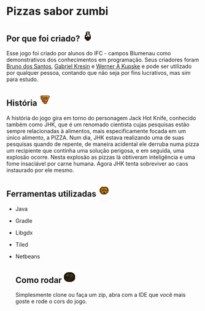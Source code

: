 # Pizzas sabor zumbi

## Por que foi criado? ![jogador](https://github.com/BrunoDosSantos17/Pizzas-Sabor-Zumbi/blob/master/core/assets/PersonagemAtirando.png)

  Esse jogo foi criado por alunos do IFC - campos Blumenau como demonstrativos dos conhecimentos em programação. Seus criadores foram [Bruno dos Santos](github.com/BrunoDosSantos17), [Gabriel Kresin](github.com/Kresin) e [Werner A Kupske](https://github.com/WernerKupske47) e pode ser utilizado por qualquer pessoa, contando que não seja por fins lucrativos, mas sim para estudo.
  
  ## História ![Pizza Norma](https://github.com/BrunoDosSantos17/Pizzas-Sabor-Zumbi/blob/master/core/assets/Pizza-Normal.png) 

  A história do jogo gira em torno do personagem Jack Hot Knife, conhecido também como JHK, que é um renomado cientista cujas pesquisas estão sempre relacionadas à alimentos, mais especificamente focada em um único alimento, a PIZZA. Num dia, JHK estava realizando uma de suas pesquisas quando de repente, de maneira acidental ele derruba numa pizza um recipiente que continha uma solução perigosa, e em seguida, uma explosão ocorre. Nesta explosão as pizzas lá obtiveram inteligência e uma fome insaciável por carne humana. Agora JHK tenta sobreviver ao caos instaurado por ele mesmo.
  
  ## Ferramentas utilizadas ![Pizza Gorda](https://github.com/BrunoDosSantos17/Pizzas-Sabor-Zumbi/blob/master/core/assets/PizzaGordaExplodindo-1.png) 

- Java
- Gradle
- Libgdx
- Tiled 
- Netbeans

  ## Como rodar ![Pizza tank](https://github.com/BrunoDosSantos17/Pizzas-Sabor-Zumbi/blob/master/core/assets/Tank.png)
  
    Simplesmente clone ou faça um zip, abra com a IDE que você mais goste e rode o cors do jogo.
  
 
